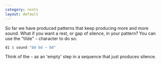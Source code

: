 ```yaml
---
category: rests
layout: default
---
```


So far we have produced patterns that keep producing more and more sound. What
if you want a rest, or gap of silence, in your pattern? You can use the
"tilde" `~` character to do so:

~~~haskell
d1 $ sound "bd bd ~ bd"
~~~

Think of the `~` as an 'empty' step in a sequence that just produces silence.
